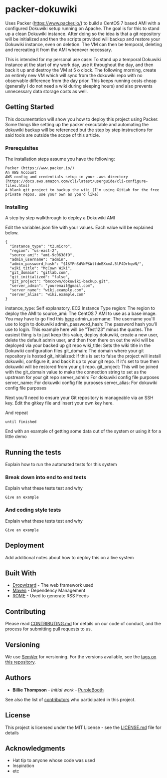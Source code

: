 # packer-dokuwiki

Uses Packer (https://www.packer.io/) to build a CentOS 7 based AMI with a configured Dokuwiki setup running on Apache. The goal is for this to stand up a clean Dokuwiki instance. After doing so the idea is that a git repository will be initialized and then the scripts provided will backup and restore your Dokuwiki instance, even on deletion. The VM can then be temporal, deleting and recreating it from the AMI whenever necessary.

This is intended for my personal use case: To stand up a temporal Dokuwiki instance at the start of my work day, use it throughout the day, and then back it up and destroy the VM at 5 o clock. The following morning, create an entirely new VM which will sync from the dokuwiki repo with no observable difference from the day prior. This keeps running costs cheap (generally I do not need a wiki during sleeping hours) and also prevents unnecessary data storage costs as well.

## Getting Started

This documentation will show you how to deploy this project using Packer. Some things like setting up the packer executable and automating the dokuwiki backup will be referenced but the step by step instructions for said tools are outside the scope of this article.

### Prerequisites

The installation steps assume you have the following:

```
Packer (https://www.packer.io/)
An AWS Account
AWS config and credentials setup in your .aws directory (https://docs.aws.amazon.com/cli/latest/userguide/cli-configure-files.html)
A blank git project to backup the wiki (I'm using GitLab for the free private repos, use your own as you'd like)
```

### Installing

A step by step walkthrough to deploy a Dokuwiki AMI

Edit the variables.json file with your values. Each value will be explained below.

```
{
  "instance_type": "t2.micro",
  "region": "us-east-2",
  "source_ami": "ami-9c0638f9",
  "admin_username": "admin",
  "admin_password_hash": "$1$YPnSdVNP$WttdnBXxmA.5lP4DrhqwN/",
  "wiki_title": "McCown Wiki",
  "git_domain": "gitlab.com",
  "git_initialized": "false",
  "git_project": "bmccown/dokuwiki-backup.git",
  "server_admin": "youremail@gmail.com",
  "server_name": "wiki.example.com",
  "server_alias": "wiki.example.com"
}
```

instance_type: Self explanatory. EC2 Instance Type
region: The region to deploy the AMI to
source_ami: The CentOS 7 AMI to use as a base image. You may have to go find this [here](https://aws.amazon.com/marketplace/pp/B00O7WM7QW)
admin_username: The username you'll use to login to dokuwiki
admin_password_hash: The password hash you'll use to login. This example here will be "Test123" minus the quotes. The easiest thing is to just keep this value, deploy dokuwiki, create a new user, delete the default admin user, and then from there on out the wiki will be deployed via your backed up git repo
wiki_title: Sets the wiki title in the Dokuwiki configuration files
git_domain: The domain where your git repository is hosted
git_initialized: If this is set to false the project will install dokuwiki, configure it, and back it up to your git repo. If it's set to true then dokuwiki will be restored from your git repo.
git_project: This will be joined with the git_domain value to make the connection string to set as the upstream for your git repo
server_admin: For dokuwiki config file purposes
server_name: For dokuwiki config file purposes
server_alias: For dokuwiki config file purposes

Next you'll need to ensure your Git repository is manageable via an SSH key. Edit the gitkey file and insert your own key here.

And repeat

```
until finished
```

End with an example of getting some data out of the system or using it for a little demo

## Running the tests

Explain how to run the automated tests for this system

### Break down into end to end tests

Explain what these tests test and why

```
Give an example
```

### And coding style tests

Explain what these tests test and why

```
Give an example
```

## Deployment

Add additional notes about how to deploy this on a live system

## Built With

* [Dropwizard](http://www.dropwizard.io/1.0.2/docs/) - The web framework used
* [Maven](https://maven.apache.org/) - Dependency Management
* [ROME](https://rometools.github.io/rome/) - Used to generate RSS Feeds

## Contributing

Please read [CONTRIBUTING.md](https://gist.github.com/PurpleBooth/b24679402957c63ec426) for details on our code of conduct, and the process for submitting pull requests to us.

## Versioning

We use [SemVer](http://semver.org/) for versioning. For the versions available, see the [tags on this repository](https://github.com/your/project/tags). 

## Authors

* **Billie Thompson** - *Initial work* - [PurpleBooth](https://github.com/PurpleBooth)

See also the list of [contributors](https://github.com/your/project/contributors) who participated in this project.

## License

This project is licensed under the MIT License - see the [LICENSE.md](LICENSE.md) file for details

## Acknowledgments

* Hat tip to anyone whose code was used
* Inspiration
* etc
